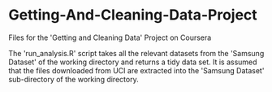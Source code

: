 # Getting-And-Cleaning-Data-Project
Files for the 'Getting and Cleaning Data' Project on Coursera

The 'run_analysis.R' script takes all the relevant datasets from the 'Samsung Dataset' of 
the working directory and returns a tidy data set. It is assumed that the files downloaded
from UCI are extracted into the 'Samsung Dataset' sub-directory of the working directory.
